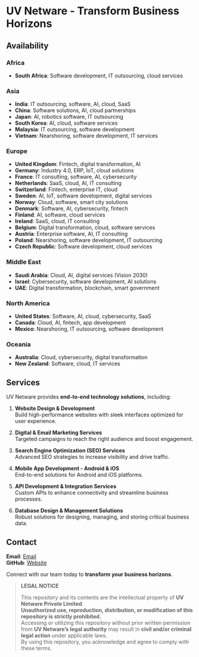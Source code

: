 # UV Netware - Transform Business Horizons

## Availability
### Africa
- **South Africa**: Software development, IT outsourcing, cloud services

### Asia
- **India**: IT outsourcing, software, AI, cloud, SaaS  
- **China**: Software solutions, AI, cloud partnerships  
- **Japan**: AI, robotics software, IT outsourcing  
- **South Korea**: AI, cloud, software services  
- **Malaysia**: IT outsourcing, software development  
- **Vietnam**: Nearshoring, software development, IT services  

### Europe
- **United Kingdom**: Fintech, digital transformation, AI  
- **Germany**: Industry 4.0, ERP, IoT, cloud solutions  
- **France**: IT consulting, software, AI, cybersecurity  
- **Netherlands**: SaaS, cloud, AI, IT consulting  
- **Switzerland**: Fintech, enterprise IT, cloud  
- **Sweden**: AI, IoT, software development, digital services  
- **Norway**: Cloud, software, smart city solutions  
- **Denmark**: Software, AI, cybersecurity, fintech  
- **Finland**: AI, software, cloud services  
- **Ireland**: SaaS, cloud, IT consulting  
- **Belgium**: Digital transformation, cloud, software services  
- **Austria**: Enterprise software, AI, IT consulting  
- **Poland**: Nearshoring, software development, IT outsourcing  
- **Czech Republic**: Software development, cloud services  

### Middle East
- **Saudi Arabia**: Cloud, AI, digital services (Vision 2030)  
- **Israel**: Cybersecurity, software development, AI solutions  
- **UAE**: Digital transformation, blockchain, smart government  

### North America
- **United States**: Software, AI, cloud, cybersecurity, SaaS  
- **Canada**: Cloud, AI, fintech, app development  
- **Mexico**: Nearshoring, IT outsourcing, software development  

### Oceania
- **Australia**: Cloud, cybersecurity, digital transformation  
- **New Zealand**: Software, cloud, IT services

## Services

UV Netware provides **end-to-end technology solutions**, including:

1. **Website Design & Development**  
   Build high-performance websites with sleek interfaces optimized for user experience.  

2. **Digital & Email Marketing Services**  
   Targeted campaigns to reach the right audience and boost engagement.  

3. **Search Engine Optimization (SEO) Services**  
   Advanced SEO strategies to increase visibility and drive traffic.  

4. **Mobile App Development - Android & iOS**  
   End-to-end solutions for Android and iOS platforms.  

5. **API Development & Integration Services**  
   Custom APIs to enhance connectivity and streamline business processes.  

6. **Database Design & Management Solutions**  
   Robust solutions for designing, managing, and storing critical business data.

## Contact

**Email**: [Email](mailto:contact@uvnetware.com)  
**GitHub**: [Website](https://uvnetware.com)  

Connect with our team today to **transform your business horizons**.

> **LEGAL NOTICE**
>
> This repository and its contents are the intellectual property of **UV Netware Private Limited**.  
> **Unauthorized use, reproduction, distribution, or modification of this repository is strictly prohibited.**  
> Accessing or utilizing this repository without prior written permission from **UV Netware’s legal authority** may result in **civil and/or criminal legal action** under applicable laws.  
> By using this repository, you acknowledge and agree to comply with these terms.
